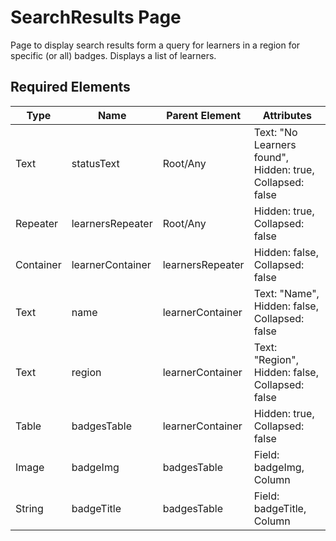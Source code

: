 # SearchResults Page
Page to display search results form a query for learners in a region for specific (or all) badges. Displays a list of learners.

## Required Elements
| Type                 | Name                   | Parent Element    | Attributes                                        |
|----------------------|------------------------|-------------------|--------------------------------|
| Text                 | statusText             | Root/Any          | Text: "No Learners found", Hidden: true, Collapsed: false |
| Repeater             | learnersRepeater       | Root/Any          | Hidden: true, Collapsed: false |
| Container            | learnerContainer       | learnersRepeater  | Hidden: false, Collapsed: false |
| Text                 | name                   | learnerContainer  | Text: "Name", Hidden: false, Collapsed: false |
| Text                 | region                 | learnerContainer  | Text: "Region", Hidden: false, Collapsed: false |
| Table                | badgesTable            | learnerContainer  | Hidden: true, Collapsed: false |
| Image                | badgeImg               | badgesTable       | Field: badgeImg, Column |
| String               | badgeTitle             | badgesTable       | Field: badgeTitle, Column |
